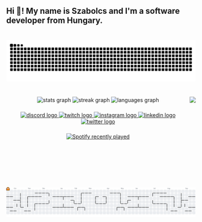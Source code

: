 <h2 align="left">Hi 👋! My name is Szabolcs and I'm a software developer from Hungary.</h2>

###

<br clear="both">

<img align="center" src="https://raw.githubusercontent.com/kszabi1/kszabi1/output/snake.svg" alt="Snake animation" />

###

<br clear="both">

<img align="right" height="240" src="https://i.imgur.com/Nw3oWbO.gif"  />

<div align="center">
  <img src="https://github-readme-stats.vercel.app/api?username=kszabi1&hide_title=false&hide_rank=true&show_icons=true&include_all_commits=true&count_private=true&disable_animations=false&theme=dracula&locale=en&hide_border=false" height="100" alt="stats graph"  />
  <img src="https://streak-stats.demolab.com?user=kszabi1&locale=en&mode=daily&theme=dracula&hide_border=false&border_radius=5" height="100" alt="streak graph"  />
  <img src="https://github-readme-stats.vercel.app/api/top-langs?username=kszabi1&locale=en&hide_title=false&layout=compact&card_width=320&langs_count=5&theme=dracula&hide_border=false" height="100" alt="languages graph"  />
</div>

###

<div align="center">
  <a href="https://discord.gg/aJckqFQvgA" target="_blank">
    <img src="https://img.shields.io/static/v1?message=Discord&logo=discord&label=&color=7289DA&logoColor=white&labelColor=&style=for-the-badge" height="35" alt="discord logo"  />
  </a>
  <a href="https://www.twitch.tv/kszabi1" target="_blank">
    <img src="https://img.shields.io/static/v1?message=Twitch&logo=twitch&label=&color=9146FF&logoColor=white&labelColor=&style=for-the-badge" height="35" alt="twitch logo"  />
  </a>
  <a href="https://instagram.com/kszabi1" target="_blank">
    <img src="https://img.shields.io/static/v1?message=Instagram&logo=instagram&label=&color=E4405F&logoColor=white&labelColor=&style=for-the-badge" height="35" alt="instagram logo"  />
  </a>
  <a href="https://kszabi.dev/linkedin" target="_blank">
    <img src="https://img.shields.io/static/v1?message=LinkedIn&logo=linkedin&label=&color=0077B5&logoColor=white&labelColor=&style=for-the-badge" height="35" alt="linkedin logo"  />
  </a>
  <a href="https://twitter.com/kszabi_real" target="_blank">
    <img src="https://img.shields.io/static/v1?message=Twitter&logo=twitter&label=&color=1DA1F2&logoColor=white&labelColor=&style=for-the-badge" height="35" alt="twitter logo"  />
  </a>
</div>

###

<div align="center">
  <a href="https://open.spotify.com/user/11172177455">
    <img src="https://spotify-recently-played-readme.vercel.app/api?user=11172177455&count=5&unique=true" alt="Spotify recently played"  />
  </a>
</div>

###

<br clear="both">

<picture>
  <source media="(prefers-color-scheme: dark)" srcset="https://raw.githubusercontent.com/kszabi1/kszabi1/output/pacman-contribution-graph-dark.svg">
  <source media="(prefers-color-scheme: light)" srcset="https://raw.githubusercontent.com/kszabi1/kszabi1/output/pacman-contribution-graph.svg">
  <img alt="pacman contribution graph" src="https://raw.githubusercontent.com/kszabi1/kszabi1/output/pacman-contribution-graph.svg">
</picture>

###
